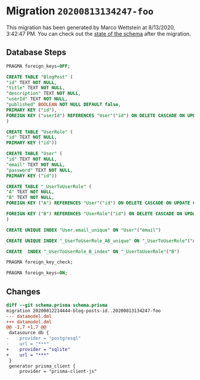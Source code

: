 # Migration `20200813134247-foo`

This migration has been generated by Marco Wettstein at 8/13/2020, 3:42:47 PM.
You can check out the [state of the schema](./schema.prisma) after the migration.

## Database Steps

```sql
PRAGMA foreign_keys=OFF;

CREATE TABLE "BlogPost" (
"id" TEXT NOT NULL,
"title" TEXT NOT NULL,
"description" TEXT NOT NULL,
"userId" TEXT NOT NULL,
"published" BOOLEAN NOT NULL DEFAULT false,
PRIMARY KEY ("id"),
FOREIGN KEY ("userId") REFERENCES "User"("id") ON DELETE CASCADE ON UPDATE CASCADE
)

CREATE TABLE "UserRole" (
"id" TEXT NOT NULL,
PRIMARY KEY ("id"))

CREATE TABLE "User" (
"id" TEXT NOT NULL,
"email" TEXT NOT NULL,
"password" TEXT NOT NULL,
PRIMARY KEY ("id"))

CREATE TABLE "_UserToUserRole" (
"A" TEXT NOT NULL,
"B" TEXT NOT NULL,
FOREIGN KEY ("A") REFERENCES "User"("id") ON DELETE CASCADE ON UPDATE CASCADE,

FOREIGN KEY ("B") REFERENCES "UserRole"("id") ON DELETE CASCADE ON UPDATE CASCADE
)

CREATE UNIQUE INDEX "User.email_unique" ON "User"("email")

CREATE UNIQUE INDEX "_UserToUserRole_AB_unique" ON "_UserToUserRole"("A","B")

CREATE  INDEX "_UserToUserRole_B_index" ON "_UserToUserRole"("B")

PRAGMA foreign_key_check;

PRAGMA foreign_keys=ON;
```

## Changes

```diff
diff --git schema.prisma schema.prisma
migration 20200812214444-blog-posts-id..20200813134247-foo
--- datamodel.dml
+++ datamodel.dml
@@ -1,7 +1,7 @@
 datasource db {
-    provider = "postgresql"
-    url = "***"
+    provider = "sqlite"
+    url = "***"
 }
 generator prisma_client {
     provider = "prisma-client-js"
```


